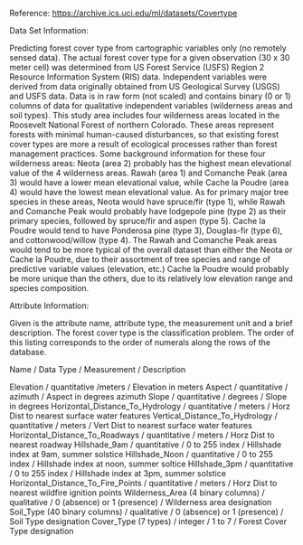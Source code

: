 Reference: https://archive.ics.uci.edu/ml/datasets/Covertype

Data Set Information:

Predicting forest cover type from cartographic variables only (no remotely sensed data). The actual forest cover type for a given observation (30 x 30 meter cell) was determined from US Forest Service (USFS) Region 2 Resource Information System (RIS) data. Independent variables were derived from data originally obtained from US Geological Survey (USGS) and USFS data. Data is in raw form (not scaled) and contains binary (0 or 1) columns of data for qualitative independent variables (wilderness areas and soil types).
This study area includes four wilderness areas located in the Roosevelt National Forest of northern Colorado. These areas represent forests with minimal human-caused disturbances, so that existing forest cover types are more a result of ecological processes rather than forest management practices. 
Some background information for these four wilderness areas: Neota (area 2) probably has the highest mean elevational value of the 4 wilderness areas. Rawah (area 1) and Comanche Peak (area 3) would have a lower mean elevational value, while Cache la Poudre (area 4) would have the lowest mean elevational value.
As for primary major tree species in these areas, Neota would have spruce/fir (type 1), while Rawah and Comanche Peak would probably have lodgepole pine (type 2) as their primary species, followed by spruce/fir and aspen (type 5). Cache la Poudre would tend to have Ponderosa pine (type 3), Douglas-fir (type 6), and cottonwood/willow (type 4).
The Rawah and Comanche Peak areas would tend to be more typical of the overall dataset than either the Neota or Cache la Poudre, due to their assortment of tree species and range of predictive variable values (elevation, etc.) Cache la Poudre would probably be more unique than the others, due to its relatively low elevation range and species composition.

Attribute Information:

Given is the attribute name, attribute type, the measurement unit and a brief description. The forest cover type is the classification problem. The order of this listing corresponds to the order of numerals along the rows of the database.

Name / Data Type / Measurement / Description

Elevation / quantitative /meters / Elevation in meters
Aspect / quantitative / azimuth / Aspect in degrees azimuth
Slope / quantitative / degrees / Slope in degrees
Horizontal_Distance_To_Hydrology / quantitative / meters / Horz Dist to nearest surface water features
Vertical_Distance_To_Hydrology / quantitative / meters / Vert Dist to nearest surface water features
Horizontal_Distance_To_Roadways / quantitative / meters / Horz Dist to nearest roadway
Hillshade_9am / quantitative / 0 to 255 index / Hillshade index at 9am, summer solstice
Hillshade_Noon / quantitative / 0 to 255 index / Hillshade index at noon, summer soltice
Hillshade_3pm / quantitative / 0 to 255 index / Hillshade index at 3pm, summer solstice
Horizontal_Distance_To_Fire_Points / quantitative / meters / Horz Dist to nearest wildfire ignition points
Wilderness_Area (4 binary columns) / qualitative / 0 (absence) or 1 (presence) / Wilderness area designation
Soil_Type (40 binary columns) / qualitative / 0 (absence) or 1 (presence) / Soil Type designation
Cover_Type (7 types) / integer / 1 to 7 / Forest Cover Type designation

